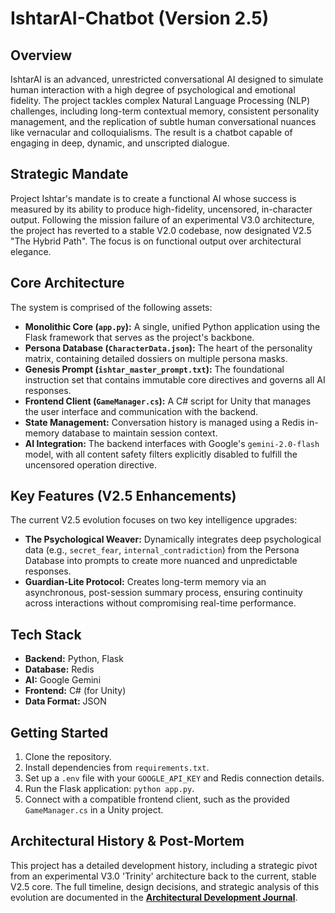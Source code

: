 # IshtarAI-Chatbot (Version 2.5)

## Overview

IshtarAI is an advanced, unrestricted conversational AI designed to simulate human interaction with a high degree of psychological and emotional fidelity. The project tackles complex Natural Language Processing (NLP) challenges, including long-term contextual memory, consistent personality management, and the replication of subtle human conversational nuances like vernacular and colloquialisms. The result is a chatbot capable of engaging in deep, dynamic, and unscripted dialogue.

## Strategic Mandate

Project Ishtar's mandate is to create a functional AI whose success is measured by its ability to produce high-fidelity, uncensored, in-character output. Following the mission failure of an experimental V3.0 architecture, the project has reverted to a stable V2.0 codebase, now designated V2.5 "The Hybrid Path". The focus is on functional output over architectural elegance.

## Core Architecture

The system is comprised of the following assets:
* **Monolithic Core (`app.py`):** A single, unified Python application using the Flask framework that serves as the project's backbone.
* **Persona Database (`CharacterData.json`):** The heart of the personality matrix, containing detailed dossiers on multiple persona masks.
* **Genesis Prompt (`ishtar_master_prompt.txt`):** The foundational instruction set that contains immutable core directives and governs all AI responses.
* **Frontend Client (`GameManager.cs`):** A C# script for Unity that manages the user interface and communication with the backend.
* **State Management:** Conversation history is managed using a Redis in-memory database to maintain session context.
* **AI Integration:** The backend interfaces with Google's `gemini-2.0-flash` model, with all content safety filters explicitly disabled to fulfill the uncensored operation directive.

## Key Features (V2.5 Enhancements)

The current V2.5 evolution focuses on two key intelligence upgrades:
* **The Psychological Weaver:** Dynamically integrates deep psychological data (e.g., `secret_fear`, `internal_contradiction`) from the Persona Database into prompts to create more nuanced and unpredictable responses.
* **Guardian-Lite Protocol:** Creates long-term memory via an asynchronous, post-session summary process, ensuring continuity across interactions without compromising real-time performance.

## Tech Stack

* **Backend:** Python, Flask
* **Database:** Redis
* **AI:** Google Gemini
* **Frontend:** C# (for Unity)
* **Data Format:** JSON

## Getting Started

1.  Clone the repository.
2.  Install dependencies from `requirements.txt`.
3.  Set up a `.env` file with your `GOOGLE_API_KEY` and Redis connection details.
4.  Run the Flask application: `python app.py`.
5.  Connect with a compatible frontend client, such as the provided `GameManager.cs` in a Unity project.

## Architectural History & Post-Mortem

This project has a detailed development history, including a strategic pivot from an experimental V3.0 'Trinity' architecture back to the current, stable V2.5 core. The full timeline, design decisions, and strategic analysis of this evolution are documented in the **[Architectural Development Journal](ARCHITECTURE.md)**.
